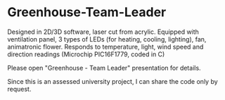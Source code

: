 # Greenhouse-Team-Leader
Designed in 2D/3D software, laser cut from acrylic. Equipped with ventilation panel, 3 types of LEDs (for heating, cooling, lighting), fan, animatronic flower. Responds to temperature, light, wind speed and direction readings (Microchip PIC16F1779, coded in C)

Please open "Greenhouse - Team Leader" presentation for details.

Since this is an assessed university project, I can share the code only by request.

